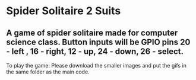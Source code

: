 # Spider Solitaire 2 Suits
A game of spider solitaire made for computer science class.
Button inputs will be GPIO pins 20 - left , 16 - right, 12 - up, 24 - down, 26 - select.
---------------------------------------------------------------------------------------
To play the game:
Please download the smaller images and put the gifs in the same folder as the main code.


 
